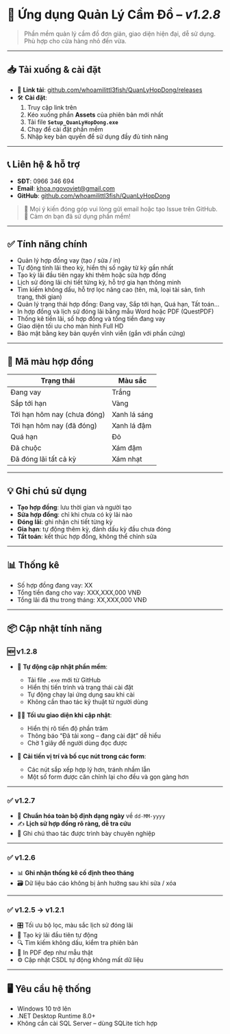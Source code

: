 # 📘 Ứng dụng Quản Lý Cầm Đồ – *v1.2.8*

> Phần mềm quản lý cầm đồ đơn giản, giao diện hiện đại, dễ sử dụng. Phù hợp cho cửa hàng nhỏ đến vừa.

---

## 📥 Tải xuống & cài đặt

- 🔗 **Link tải**: [github.com/whoamilittl3fish/QuanLyHopDong/releases](https://github.com/whoamilittl3fish/QuanLyHopDong/releases)
- 🛠 **Cài đặt**:
  1. Truy cập link trên
  2. Kéo xuống phần **Assets** của phiên bản mới nhất
  3. Tải file **`Setup_QuanLyHopDong.exe`**
  4. Chạy để cài đặt phần mềm
  5. Nhập key bản quyền để sử dụng đầy đủ tính năng

---

## 📞 Liên hệ & hỗ trợ

- **SĐT**: 0966 346 694  
- **Email**: khoa.ngovoviet@gmail.com  
- **GitHub**: [github.com/whoamilittl3fish/QuanLyHopDong](https://github.com/whoamilittl3fish/QuanLyHopDong)

> 💬 Mọi ý kiến đóng góp vui lòng gửi email hoặc tạo Issue trên GitHub.  
🙏 Cảm ơn bạn đã sử dụng phần mềm!

---

## ✅ Tính năng chính

- Quản lý hợp đồng vay (tạo / sửa / in)
- Tự động tính lãi theo kỳ, hiển thị số ngày từ kỳ gần nhất
- Tạo kỳ lãi đầu tiên ngay khi thêm hoặc sửa hợp đồng
- Lịch sử đóng lãi chi tiết từng kỳ, hỗ trợ gia hạn thông minh
- Tìm kiếm không dấu, hỗ trợ lọc nâng cao (tên, mã, loại tài sản, tình trạng, thời gian)
- Quản lý trạng thái hợp đồng: Đang vay, Sắp tới hạn, Quá hạn, Tất toán...
- In hợp đồng và lịch sử đóng lãi bằng mẫu Word hoặc PDF (QuestPDF)
- Thống kê tiền lãi, số hợp đồng và tổng tiền đang vay
- Giao diện tối ưu cho màn hình Full HD
- Bảo mật bằng key bản quyền vĩnh viễn (gắn với phần cứng)

---

## 🎨 Mã màu hợp đồng

| Trạng thái                     | Màu sắc      |
|-------------------------------|--------------|
| Đang vay                      | Trắng        |
| Sắp tới hạn                   | Vàng         |
| Tới hạn hôm nay (chưa đóng)  | Xanh lá sáng |
| Tới hạn hôm nay (đã đóng)    | Xanh lá đậm  |
| Quá hạn                       | Đỏ           |
| Đã chuộc                      | Xám đậm      |
| Đã đóng lãi tất cả kỳ        | Xám nhạt     |

---

## 💡 Ghi chú sử dụng

- **Tạo hợp đồng**: lưu thời gian và người tạo  
- **Sửa hợp đồng**: chỉ khi chưa có kỳ lãi nào  
- **Đóng lãi**: ghi nhận chi tiết từng kỳ  
- **Gia hạn**: tự động thêm kỳ, đánh dấu kỳ đầu chưa đóng  
- **Tất toán**: kết thúc hợp đồng, không thể chỉnh sửa

---

## 📊 Thống kê

- Số hợp đồng đang vay: XX  
- Tổng tiền đang cho vay: XXX,XXX,000 VNĐ  
- Tổng lãi đã thu trong tháng: XX,XXX,000 VNĐ  

---

## 📦 Cập nhật tính năng

### 🆕 v1.2.8

- 🚀 **Tự động cập nhật phần mềm**:
  - Tải file `.exe` mới từ GitHub  
  - Hiển thị tiến trình và trạng thái cài đặt  
  - Tự động chạy lại ứng dụng sau khi cài  
  - Không cần thao tác kỹ thuật từ người dùng  

- 🧑‍💻 **Tối ưu giao diện khi cập nhật**:
  - Hiển thị rõ tiến độ phần trăm  
  - Thông báo “Đã tải xong – đang cài đặt” dễ hiểu  
  - Chờ 1 giây để người dùng đọc được  

- 🎨 **Cải tiến vị trí và bố cục nút trong các form**:
  - Các nút sắp xếp hợp lý hơn, tránh nhầm lẫn  
  - Một số form được căn chỉnh lại cho đều và gọn gàng hơn

---

### ✅ v1.2.7

- 📅 **Chuẩn hóa toàn bộ định dạng ngày** về `dd-MM-yyyy`
- ✍️ **Lịch sử hợp đồng rõ ràng, dễ tra cứu**
- 📜 Ghi chú thao tác được trình bày chuyên nghiệp

---

### ✅ v1.2.6

- 📊 **Ghi nhận thống kê cố định theo tháng**
- 🗃️ Dữ liệu báo cáo không bị ảnh hưởng sau khi sửa / xóa

---

### ✅ v1.2.5 → v1.2.1

- 🎛️ Tối ưu bộ lọc, màu sắc lịch sử đóng lãi
- 🔄 Tạo kỳ lãi đầu tiên tự động
- 🔍 Tìm kiếm không dấu, kiểm tra phiên bản
- 🧾 In PDF đẹp như mẫu thật
- ⚙️ Cập nhật CSDL tự động không mất dữ liệu

---

## 🖥️ Yêu cầu hệ thống

- Windows 10 trở lên  
- .NET Desktop Runtime 8.0+  
- Không cần cài SQL Server – dùng SQLite tích hợp
